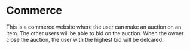 # Commerce
This is a commerce website where the user can make an auction on an item. The other users will be able to bid on the auction. When the owner close the auction, the user with the highest bid will be delcared.

